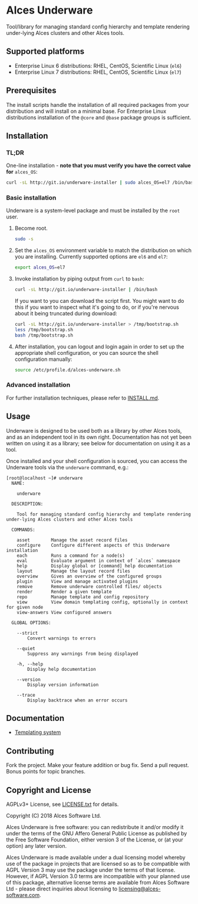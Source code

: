 # Alces Underware

Tool/library for managing standard config hierarchy and template rendering
under-lying Alces clusters and other Alces tools.

## Supported platforms

* Enterprise Linux 6 distributions: RHEL, CentOS, Scientific Linux (`el6`)
* Enterprise Linux 7 distributions: RHEL, CentOS, Scientific Linux (`el7`)

## Prerequisites

The install scripts handle the installation of all required packages from your
distribution and will install on a minimal base.  For Enterprise Linux
distributions installation of the `@core` and `@base` package groups is
sufficient.

## Installation

### TL;DR

One-line installation - **note that you must verify you have the correct value
for** `alces_OS`:

```bash
curl -sL http://git.io/underware-installer | sudo alces_OS=el7 /bin/bash
```

### Basic installation

Underware is a system-level package and must be installed by the `root` user.

1. Become root.

   ```bash
   sudo -s
   ```

2. Set the `alces_OS` environment variable to match the distribution on which
   you are installing. Currently supported options are `el6` and `el7`:

     ```bash
     export alces_OS=el7
     ```
   
3. Invoke installation by piping output from `curl` to `bash`:

   ```bash
   curl -sL http://git.io/underware-installer | /bin/bash
   ```

   If you want to you can download the script first.  You might want to do this
   if you want to inspect what it's going to do, or if you're nervous about it
   being truncated during download:

   ```bash
   curl -sL http://git.io/underware-installer > /tmp/bootstrap.sh
   less /tmp/bootstrap.sh
   bash /tmp/bootstrap.sh
   ```

4. After installation, you can logout and login again in order to set up the
   appropriate shell configuration, or you can source the shell configuration
   manually:

   ```bash
   source /etc/profile.d/alces-underware.sh
   ```

### Advanced installation

For further installation techniques, please refer to [INSTALL.md](INSTALL.md).

## Usage

Underware is designed to be used both as a library by other Alces tools, and as
an independent tool in its own right. Documentation has not yet been written on
using it as a library; see below for documentation on using it as a tool.

Once installed and your shell configuration is sourced, you can access the
Underware tools via the `underware` command, e.g.:

```
[root@localhost ~]# underware
  NAME:

    underware

  DESCRIPTION:

    Tool for managing standard config hierarchy and template rendering under-lying Alces clusters and other Alces tools

  COMMANDS:

    asset        Manage the asset record files
    configure    Configure different aspects of this Underware installation
    each         Runs a command for a node(s)
    eval         Evaluate argument in context of `alces` namespace
    help         Display global or [command] help documentation
    layout       Manage the layout record files
    overview     Gives an overview of the configured groups
    plugin       View and manage activated plugins
    remove       Remove underware controlled files/ objects
    render       Render a given template
    repo         Manage template and config repository
    view         View domain templating config, optionally in context for given node
    view-answers View configured answers

  GLOBAL OPTIONS:

    --strict
        Convert warnings to errors

    --quiet
        Suppress any warnings from being displayed

    -h, --help
        Display help documentation

    --version
        Display version information

    --trace
        Display backtrace when an error occurs
```

## Documentation

- [Templating system](docs/templating-system.md)

## Contributing

Fork the project. Make your feature addition or bug fix. Send a pull request.
Bonus points for topic branches.

## Copyright and License

AGPLv3+ License, see [LICENSE.txt](LICENSE.txt) for details.

Copyright (C) 2018 Alces Software Ltd.

Alces Underware is free software: you can redistribute it and/or modify it
under the terms of the GNU Affero General Public License as published by the
Free Software Foundation, either version 3 of the License, or (at your option)
any later version.

Alces Underware is made available under a dual licensing model whereby use of
the package in projects that are licensed so as to be compatible with AGPL
Version 3 may use the package under the terms of that license. However, if AGPL
Version 3.0 terms are incompatible with your planned use of this package,
alternative license terms are available from Alces Software Ltd - please direct
inquiries about licensing to
[licensing@alces-software.com](mailto:licensing@alces-software.com).
